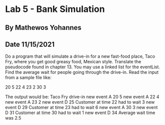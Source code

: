 # Lab 5 - Bank Simulation
## By Mathewos Yohannes
## Date 11/15/2021

Do a program that will simulate a drive-in for a new fast-food place, Taco Fry, where you get good greasy food, Mexican style. 
Translate the pseudocode found in chapter 13. 
You may use a linked list for the eventList. 
Find the average wait for people going through the drive-in. Read the input from a sample file like:

20 5
22 4
23 2
30 3

The output would be:
Taco Fry drive-in
new event A 20 5
new event A 22 4
new event A 23 2
new event D 25
Customer at time 22 had to wait 3
new event D 29
Customer at time 23 had to wait 6
new event A 30 3
new event D 31
Customer at time 30 had to wait 1
new event D 34
Average wait time was 2.5
